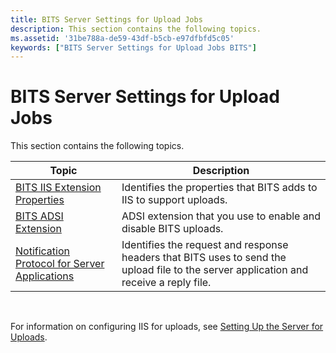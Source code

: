 ```yaml
---
title: BITS Server Settings for Upload Jobs
description: This section contains the following topics.
ms.assetid: '31be788a-de59-43df-b5cb-e97dfbfd5c05'
keywords: ["BITS Server Settings for Upload Jobs BITS"]
---
```


# BITS Server Settings for Upload Jobs

This section contains the following topics.



| Topic                                                                                              | Description                                                                                                                            |
|----------------------------------------------------------------------------------------------------|----------------------------------------------------------------------------------------------------------------------------------------|
| [BITS IIS Extension Properties](bits-iis-extension-properties.md)                                 | Identifies the properties that BITS adds to IIS to support uploads.                                                                    |
| [BITS ADSI Extension](bits-adsi-extension.md)                                                     | ADSI extension that you use to enable and disable BITS uploads.                                                                        |
| [Notification Protocol for Server Applications](notification-protocol-for-server-applications.md) | Identifies the request and response headers that BITS uses to send the upload file to the server application and receive a reply file. |



 

For information on configuring IIS for uploads, see [Setting Up the Server for Uploads](setting-up-the-server-for-uploads.md).

 

 




